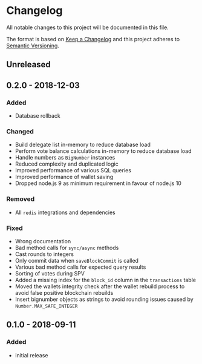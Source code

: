 # Changelog

All notable changes to this project will be documented in this file.

The format is based on [Keep a Changelog](http://keepachangelog.com/en/1.0.0/)
and this project adheres to [Semantic Versioning](http://semver.org/spec/v2.0.0.html).

## Unreleased

## 0.2.0 - 2018-12-03

### Added

- Database rollback

### Changed

- Build delegate list in-memory to reduce database load
- Perform vote balance calculations in-memory to reduce database load
- Handle numbers as `BigNumber` instances
- Reduced complexity and duplicated logic
- Improved performance of various SQL queries
- Improved performance of wallet saving
- Dropped node.js 9 as minimum requirement in favour of node.js 10

### Removed

- All `redis` integrations and dependencies

### Fixed

- Wrong documentation
- Bad method calls for `sync/async` methods
- Cast rounds to integers
- Only commit data when `saveBlockCommit` is called
- Various bad method calls for expected query results
- Sorting of votes during SPV
- Added a missing index for the `block_id` column in the `transactions` table
- Moved the wallets integrity check after the wallet rebuild process to avoid false positive blockchain rebuilds
- Insert bignumber objects as strings to avoid rounding issues caused by `Number.MAX_SAFE_INTEGER`

## 0.1.0 - 2018-09-11

### Added

- initial release
